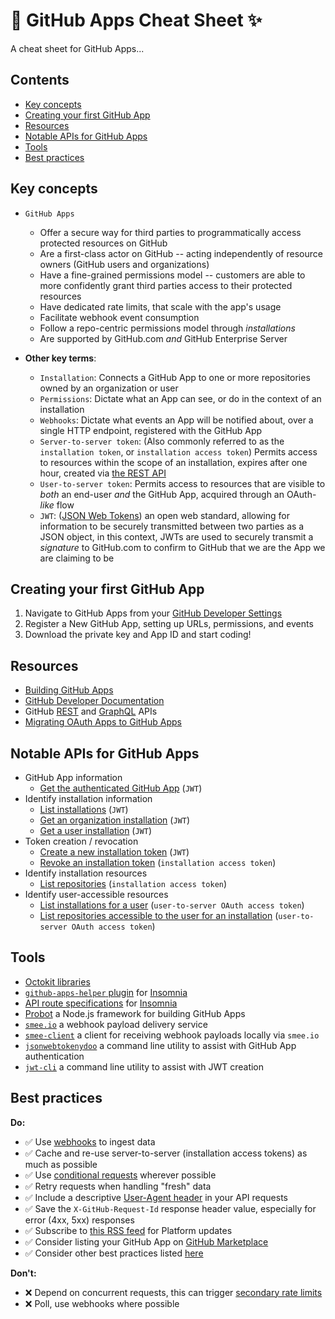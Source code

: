 # :robot: GitHub Apps Cheat Sheet :sparkles:

A cheat sheet for GitHub Apps...

## Contents
* [Key concepts](#key-concepts)
* [Creating your first GitHub App](#creating-your-first-github-app)
* [Resources](#resources)
* [Notable APIs for GitHub Apps](#notable-apis-for-github-apps)
* [Tools](#tools)
* [Best practices](#best-practices)

## Key concepts
* `GitHub Apps`
  * Offer a secure way for third parties to programmatically access protected resources on GitHub
  * Are a first-class actor on GitHub -- acting independently of resource owners (GitHub users and organizations)
  * Have a fine-grained permissions model -- customers are able to more confidently grant third parties access to their protected resources
  * Have dedicated rate limits, that scale with the app's usage
  * Facilitate webhook event consumption
  * Follow a repo-centric permissions model through _installations_
  * Are supported by GitHub.com _and_ GitHub Enterprise Server

* **Other key terms**:
  * `Installation`: Connects a GitHub App to one or more repositories owned by an organization or user
  * `Permissions`: Dictate what an App can see, or do in the context of an installation
  * `Webhooks`: Dictate what events an App will be notified about, over a single HTTP endpoint, registered with the GitHub App
  * `Server-to-server token`: (Also commonly referred to as the `installation token`, or `installation access token`) Permits access to resources within the scope of an installation, expires after one hour, created via [the REST API](https://developer.github.com/v3/apps/#create-a-new-installation-token)
  * `User-to-server token`: Permits access to resources that are visible to _both_ an end-user _and_ the GitHub App, acquired through an OAuth-_like_ flow
  * `JWT`: ([JSON Web Tokens](https://jwt.io/)) an open web standard, allowing for information to be securely transmitted between two parties as a JSON object, in this context, JWTs are used to securely transmit a _signature_ to GitHub.com to confirm to GitHub that we are the App we are claiming to be

## Creating your first GitHub App
1. Navigate to GitHub Apps from your  [GitHub Developer Settings](https://github.com/settings/apps)
2. Register a New GitHub App, setting up URLs, permissions, and events
3. Download the private key and App ID and start coding!

## Resources
* [Building GitHub Apps](https://developer.github.com/apps/building-github-apps/)
* [GitHub Developer Documentation](https://developer.github.com/)
* GitHub [REST](https://developer.github.com/v3/) and [GraphQL](https://developer.github.com/v4/) APIs
* [Migrating OAuth Apps to GitHub Apps](https://developer.github.com/apps/migrating-oauth-apps-to-github-apps/)

## Notable APIs for GitHub Apps
* GitHub App information
  * [Get the authenticated GitHub App](https://developer.github.com/v3/apps/#get-the-authenticated-github-app) (`JWT`)
* Identify installation information
  * [List installations](https://developer.github.com/v3/apps/#list-installations) (`JWT`)
  * [Get an organization installation](https://developer.github.com/v3/apps/#get-an-organization-installation) (`JWT`)
  * [Get a user installation](https://developer.github.com/v3/apps/#get-a-user-installation) (`JWT`)
* Token creation / revocation
  * [Create a new installation token](https://developer.github.com/v3/apps/#create-a-new-installation-token) (`JWT`)
  * [Revoke an installation token](https://developer.github.com/v3/apps/installations/#revoke-an-installation-token) (`installation access token`)
* Identify installation resources
  * [List repositories](https://developer.github.com/v3/apps/installations/#list-repositories) (`installation access token`)
* Identify user-accessible resources
  * [List installations for a user](https://developer.github.com/v3/apps/installations/#list-installations-for-a-user) (`user-to-server OAuth access token`)
  * [List repositories accessible to the user for an installation](https://developer.github.com/v3/apps/installations/#list-repositories-accessible-to-the-user-for-an-installation) (`user-to-server OAuth access token`)

## Tools
* [Octokit libraries](https://developer.github.com/v3/libraries/)
* [`github-apps-helper` plugin](https://github.com/swinton/insomnia-plugin-github-apps-helper) for [Insomnia](https://insomnia.rest)
* [API route specifications](https://github.com/swinton/github-rest-apis-for-insomnia) for [Insomnia](https://insomnia.rest)
* [Probot](https://probot.github.io/) a Node.js framework for building GitHub Apps
* [`smee.io`](https://smee.io/) a webhook payload delivery service
* [`smee-client`](https://github.com/probot/smee-client) a client for receiving webhook payloads locally via `smee.io`
* [`jsonwebtokenydoo`](https://github.com/integrations/jsonwebtokenydoo) a command line utility to assist with GitHub App authentication
* [`jwt-cli`](https://github.com/mike-engel/jwt-cli) a command line utility to assist with JWT creation

## Best practices
**Do:**
* :white_check_mark: Use [webhooks](https://developer.github.com/webhooks/) to ingest data
* :white_check_mark: Cache and re-use server-to-server (installation access tokens) as much as possible
* :white_check_mark: Use [conditional requests](https://developer.github.com/v3/#conditional-requests) wherever possible
* :white_check_mark: Retry requests when handling "fresh" data
* :white_check_mark: Include a descriptive [User-Agent header](https://developer.github.com/v3/#user-agent-required) in your API requests
* :white_check_mark: Save the `X-GitHub-Request-Id` response header value, especially for error (4xx, 5xx) responses
* :white_check_mark: Subscribe to [this RSS feed](https://developer.github.com/changes.atom) for Platform updates
* :white_check_mark: Consider listing your GitHub App on [GitHub Marketplace](https://github.com/marketplace)
* :white_check_mark: Consider other best practices listed [here](https://developer.github.com/v3/guides/best-practices-for-integrators/)

**Don't:**
* :x: Depend on concurrent requests, this can trigger [secondary rate limits](https://developer.github.com/v3/guides/best-practices-for-integrators/#dealing-with-abuse-rate-limits)
* :x: Poll, use webhooks where possible
